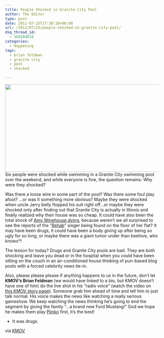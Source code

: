```yaml
---
title: People Shocked in Granite City Pool
author: The Editor
type: post
date: 2011-07-25T17:30:20+00:00
url: /2011/07/25/people-shocked-in-granite-city-pool/
dsq_thread_id:
  - 368204018
categories:
  - Happening
tags:
  - brian feldman
  - granite city
  - pool
  - shocked

---
```

[<img class="aligncenter size-full wp-image-10354" title="kmov_pool_feldman" src="http://media.punchingkitty.com/wordpress/2011/07/kmov_pool_feldman.jpg" alt="" width="600" height="287" />][1]Six people were shocked while swimming in a Granite City swimming pool over the weekend, and while everyone is fine, the question remains: Why were they shocked?

Was there a loose wire in some part of the pool? Was there some foul play afoot? &#8230;or was it something more obvious? Maybe they were shocked when uncle Jerry belly flopped his suit right off&#8230;or maybe they were shocked only after finding out that Granite City is actually in Illinois and finally realized why their house was so cheap. It could have also been the total shock of <a href="http://www.wwtdd.com/2011/07/amy-winehouse-finally-died-today/" target="_blank">Amy Winehouse dying</a>, because weren&#8217;t we all surprised to see the reports of the &#8220;<a href="http://open.spotify.com/track/1EXAqr4fceDPYlL6XeMi2g" target="_blank">Rehab</a>&#8221; singer being found on the floor of her flat? It may have been drugs, it could have been a body giving up after being so ugly for so long, or maybe there was a giant tumor under than beehive, who knows*!

The lesson for today? Drugs and Granite City pools are bad. They are both shocking and leave you dead or in the hospital when you could have been sitting on the couch in an air-conditioned house thinking of pun-based blog posts with a forced celebrity news tie-in.

Also, please please please if anything happens to us in the future, don&#8217;t let **KMOV&#8217;s Brian Feldman** (we would have linked to a bio, but KMOV doesn&#8217;t have one of him) do the live shot in his &#8220;radio voice&#8221; (watch the video on <a href="http://www.kmov.com/news/local/Six-shocked-inside-Granite-City-swimming-pool-126047153.html" target="_blank">this KMOV story page</a>). Someone grab him ahead of time and tell him to just talk normal. His voice makes the news like watching a really serious gameshow. We keep watching the news thinking he&#8217;s going to end the segment by giving the family &#8220;&#8230;a brand new Ford Mustang!&#8221; God we hope he makes them play <a href="http://www.youtube.com/watch?v=E7DKxe_m1AM" target="_blank">Plinko</a> first, it&#8217;s the best!

* It was drugs.

via <a href="http://www.kmov.com/news/local/Six-shocked-inside-Granite-City-swimming-pool-126047153.html" target="_blank">KMOV</a>

 [1]: http://media.punchingkitty.com/wordpress/2011/07/kmov_pool_feldman.jpg
